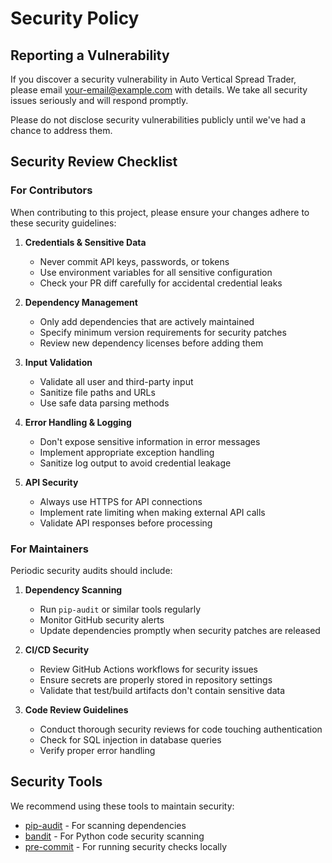 # Security Policy

## Reporting a Vulnerability

If you discover a security vulnerability in Auto Vertical Spread Trader, please email [your-email@example.com](mailto:your-email@example.com) with details. We take all security issues seriously and will respond promptly.

Please do not disclose security vulnerabilities publicly until we've had a chance to address them.

## Security Review Checklist

### For Contributors

When contributing to this project, please ensure your changes adhere to these security guidelines:

1. **Credentials & Sensitive Data**
   - Never commit API keys, passwords, or tokens
   - Use environment variables for all sensitive configuration
   - Check your PR diff carefully for accidental credential leaks

2. **Dependency Management**
   - Only add dependencies that are actively maintained
   - Specify minimum version requirements for security patches
   - Review new dependency licenses before adding them

3. **Input Validation**
   - Validate all user and third-party input
   - Sanitize file paths and URLs
   - Use safe data parsing methods

4. **Error Handling & Logging**
   - Don't expose sensitive information in error messages
   - Implement appropriate exception handling
   - Sanitize log output to avoid credential leakage

5. **API Security**
   - Always use HTTPS for API connections
   - Implement rate limiting when making external API calls
   - Validate API responses before processing

### For Maintainers

Periodic security audits should include:

1. **Dependency Scanning**
   - Run `pip-audit` or similar tools regularly
   - Monitor GitHub security alerts
   - Update dependencies promptly when security patches are released

2. **CI/CD Security**
   - Review GitHub Actions workflows for security issues
   - Ensure secrets are properly stored in repository settings
   - Validate that test/build artifacts don't contain sensitive data

3. **Code Review Guidelines**
   - Conduct thorough security reviews for code touching authentication
   - Check for SQL injection in database queries
   - Verify proper error handling

## Security Tools

We recommend using these tools to maintain security:

- [pip-audit](https://pypi.org/project/pip-audit/) - For scanning dependencies
- [bandit](https://pypi.org/project/bandit/) - For Python code security scanning
- [pre-commit](https://pre-commit.com/) - For running security checks locally 